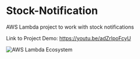 # Stock-Notification
AWS Lambda project to work with stock notifications

Link to Project Demo: https://youtu.be/adZrlpoFcyU

![AWS Lambda Ecosystem](https://user-images.githubusercontent.com/68971919/100132446-6c5b0600-2e53-11eb-8e24-9a2bec9036a9.jpg)
